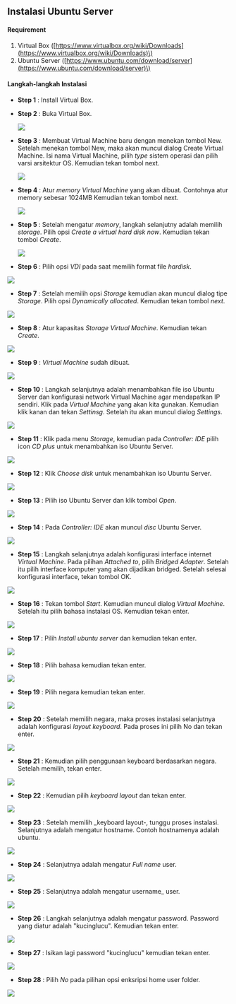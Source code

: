 
## Instalasi Ubuntu Server

#### Requirement

1. Virtual Box \([https://www.virtualbox.org/wiki/Downloads](https://www.virtualbox.org/wiki/Downloads)\)
2. Ubuntu Server \([https://www.ubuntu.com/download/server](https://www.ubuntu.com/download/server)\)

#### Langkah-langkah Instalasi

* **Step 1** : Install Virtual Box.
* **Step 2** : Buka Virtual Box.

   ![](/assets/ubuntu-server/1.PNG)
* **Step 3** : Membuat Virtual Machine baru dengan menekan tombol New. Setelah menekan tombol New, maka akan muncul dialog Create Virtual Machine. Isi nama Virtual Machine, pilih _type_ sistem operasi dan pilih varsi arsitektur OS. Kemudian tekan tombol next.

   ![](/assets/ubuntu-server/2.PNG)
* **Step 4** : Atur _memory_ _Virtual Machine_ yang akan dibuat. Contohnya atur memory sebesar 1024MB Kemudian tekan tombol next.

   ![](/assets/ubuntu-server/3.PNG)
* **Step 5** : Setelah mengatur _memory_, langkah selanjutny adalah memilih _storage_. Pilih opsi _Create a virtual hard disk now_. Kemudian tekan tombol _Create_.

   ![](/assets/ubuntu-server/4.PNG)
* **Step 6** : Pilih opsi _VDI_ pada saat memilih format file _hardisk_.

![](/assets/ubuntu-server/5.PNG)

* **Step 7** : Setelah memilih opsi _Storage_ kemudian akan muncul dialog tipe _Storage_. Pilih opsi _Dynamically allocated_. Kemudian tekan tombol _next_.

![](/assets/ubuntu-server/6.PNG)
* **Step 8** : Atur kapasitas _Storage_ _Virtual Machine_. Kemudian tekan _Create_.

![](/assets/ubuntu-server/7.PNG)
* **Step 9** : _Virtual Machine_ sudah dibuat.

![](/assets/ubuntu-server/8.PNG)
* **Step 10** : Langkah selanjutnya adalah menambahkan file iso Ubuntu Server dan konfigurasi network Virtual Machine agar mendapatkan IP sendiri. Klik pada _Virtual Machine_ yang akan kita gunakan. Kemudian klik kanan dan tekan _Settinsg_. Setelah itu akan muncul dialog _Settings_.

![](/assets/ubuntu-server/9.PNG)
* **Step 11** : Klik pada menu _Storage_, kemudian pada _Controller: IDE_ pilih icon _CD plus_ untuk menambahkan iso Ubuntu Server.

![](/assets/ubuntu-server/10.PNG)
* **Step 12** : Klik _Choose disk_ untuk menambahkan iso Ubuntu Server.

![](/assets/ubuntu-server/11.PNG)

* **Step 13** : Pilih iso Ubuntu Server dan klik tombol _Open_.

![](/assets/ubuntu-server/12.PNG)

* **Step 14** : Pada _Controller: IDE_ akan muncul _disc_ Ubuntu Server.

![](/assets/ubuntu-server/13.PNG)

* **Step 15** : Langkah selanjutnya adalah konfigurasi interface internet _Virtual Machine_. Pada pilihan _Attached to_, pilih _Bridged Adapter_. Setelah itu pilih interface komputer yang akan dijadikan bridged. Setelah selesai konfigurasi interface, tekan tombol OK.

![](/assets/ubuntu-server/14.PNG)

* **Step 16** : Tekan tombol _Start_. Kemudian muncul dialog _Virtual Machine_. Setelah itu pilih bahasa instalasi OS. Kemudian tekan enter.

![](/assets/ubuntu-server/15.PNG)

* **Step 17** : Pilih _Install ubuntu server_ dan kemudian tekan enter.

![](/assets/ubuntu-server/16.PNG)

* **Step 18** : Pilih bahasa kemudian tekan enter.

![](/assets/ubuntu-server/17.PNG)

* **Step 19** : Pilih negara kemudian tekan enter.

![](/assets/ubuntu-server/18.PNG)

* **Step 20** : Setelah memilih negara, maka proses instalasi selanjutnya adalah konfigurasi _layout_ _keyboard_. Pada proses ini pilih No dan tekan enter.

![](/assets/ubuntu-server/19.PNG)

* **Step 21** : Kemudian pilih penggunaan keyboard berdasarkan negara. Setelah memilih, tekan enter.

![](/assets/ubuntu-server/20.PNG) 

* **Step 22** : Kemudian pilih _keyboard layout_ dan tekan enter.

![](/assets/ubuntu-server/21.PNG)

* **Step 23** : Setelah memilih _keyboard layout-, tunggu proses instalasi. Selanjutnya adalah mengatur hostname. Contoh hostnamenya adalah ubuntu.

![](/assets/ubuntu-server/23.PNG)

* **Step 24** : Selanjutnya adalah mengatur _Full name_ user.

![](/assets/ubuntu-server/24.PNG)

* **Step 25** : Selanjutnya adalah mengatur username_ user.

![](/assets/ubuntu-server/25.PNG)

* **Step 26** : Langkah selanjutnya adalah mengatur password. Password yang diatur adalah "kucinglucu". Kemudian tekan enter.

![](/assets/ubuntu-server/26.PNG)

* **Step 27** : Isikan lagi password "kucinglucu" kemudian tekan enter.

![](/assets/ubuntu-server/27.PNG)

* **Step 28** : Pilih _No_ pada pilihan opsi enksripsi home user folder.

![](/assets/ubuntu-server/28.PNG)










